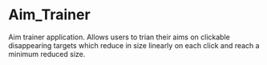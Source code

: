 # Aim_Trainer
Aim trainer application. Allows users to trian their aims on clickable disappearing targets which reduce in size linearly on each click and reach a minimum reduced size.
